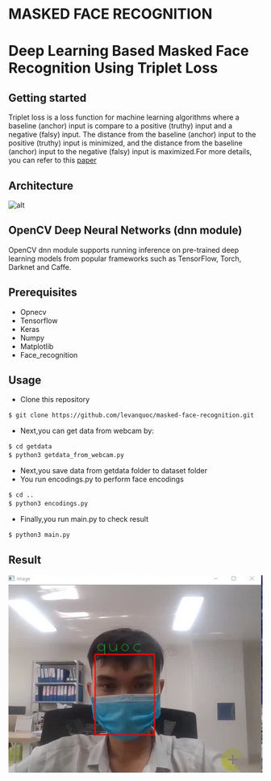 #  MASKED FACE RECOGNITION
# Deep Learning Based Masked Face Recognition Using Triplet Loss 
## Getting started

Triplet loss is a loss function for machine learning algorithms where a baseline (anchor) input is compare 
to a positive (truthy) input and a negative (falsy) input. The distance from the baseline (anchor) input to 
the positive (truthy) input is minimized, and the distance from the baseline (anchor) input to 
the negative (falsy) input is maximized.For more details, you can refer to this [paper](https://arxiv.org/pdf/1503.03832.pdf)

## Architecture
![alt](https://i.imgur.com/RaMpNCm.png)
## OpenCV Deep Neural Networks (dnn module)
OpenCV dnn module supports running inference on pre-trained deep learning models from popular frameworks such as TensorFlow, Torch, Darknet and Caffe.
## Prerequisites
* Opnecv
* Tensorflow
* Keras
* Numpy
* Matplotlib
* Face_recognition
## Usage
* Clone this repository
```bash
$ git clone https://github.com/levanquoc/masked-face-recognition.git
```
* Next,you can get data from webcam by:
```bash
$ cd getdata
$ python3 getdata_from_webcam.py
```

* Next,you save data from getdata folder to dataset folder 
* You run encodings.py to perform face encodings
```bash
$ cd ..
$ python3 encodings.py
```
* Finally,you run main.py to check result
``` bash
$ python3 main.py
```
## Result

<img src="images/Capture.PNG">
